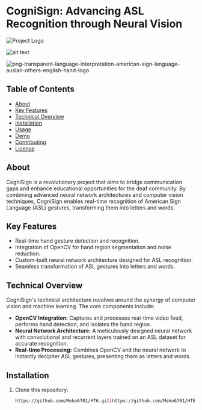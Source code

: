 # CogniSign: Advancing ASL Recognition through Neural Vision

![Project Logo](png-transparent-language-interpretation-american-sign-language-auslan-others-english-hand-logo.png) <!-- Add your project logo -->

![alt text]((https://w7.pngwing.com/pngs/767/963/png-transparent-language-interpretation-american-sign-language-auslan-others-english-hand-logo.png))

![png-transparent-language-interpretation-american-sign-language-auslan-others-english-hand-logo](https://github.com/Meko6701/CogniSign/assets/126201353/57b279d4-246f-4741-865b-589c8586ec44)



## Table of Contents

- [About](#about)
- [Key Features](#key-features)
- [Technical Overview](#technical-overview)
- [Installation](#installation)
- [Usage](#usage)
- [Demo](#demo)
- [Contributing](#contributing)
- [License](#license)

## About

CogniSign is a revolutionary project that aims to bridge communication gaps and enhance educational opportunities for the deaf community. By combining advanced neural network architectures and computer vision techniques, CogniSign enables real-time recognition of American Sign Language (ASL) gestures, transforming them into letters and words.

## Key Features

- Real-time hand gesture detection and recognition.
- Integration of OpenCV for hand region segmentation and noise reduction.
- Custom-built neural network architecture designed for ASL recognition.
- Seamless transformation of ASL gestures into letters and words.

## Technical Overview

CogniSign's technical architecture revolves around the synergy of computer vision and machine learning. The core components include:

- **OpenCV Integration:** Captures and processes real-time video feed, performs hand detection, and isolates the hand region.
- **Neural Network Architecture:** A meticulously designed neural network with convolutional and recurrent layers trained on an ASL dataset for accurate recognition.
- **Real-time Processing:** Combines OpenCV and the neural network to instantly decipher ASL gestures, presenting them as letters and words.

## Installation

1. Clone this repository:
   ```bash
   https://github.com/Meko6701/HT6.git)https://github.com/Meko6701/HT6.git

